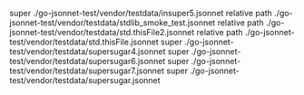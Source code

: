 
super ./go-jsonnet-test/vendor/testdata/insuper5.jsonnet
relative path ./go-jsonnet-test/vendor/testdata/stdlib_smoke_test.jsonnet
relative path ./go-jsonnet-test/vendor/testdata/std.thisFile2.jsonnet
relative path ./go-jsonnet-test/vendor/testdata/std.thisFile.jsonnet
super ./go-jsonnet-test/vendor/testdata/supersugar4.jsonnet
super ./go-jsonnet-test/vendor/testdata/supersugar6.jsonnet
super ./go-jsonnet-test/vendor/testdata/supersugar7.jsonnet
super ./go-jsonnet-test/vendor/testdata/supersugar.jsonnet
